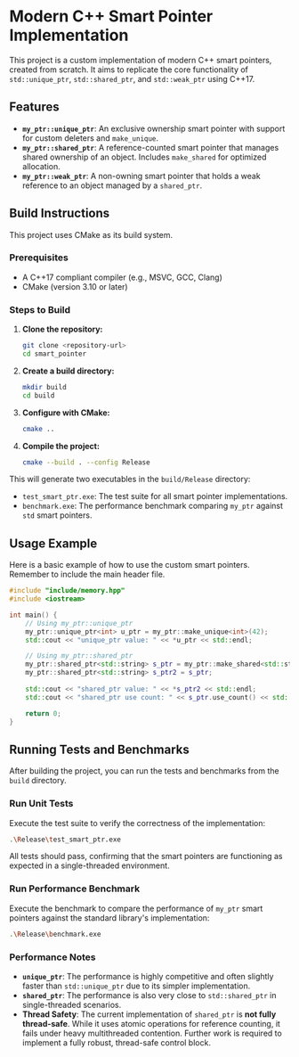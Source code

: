 # Modern C++ Smart Pointer Implementation

This project is a custom implementation of modern C++ smart pointers, created from scratch. It aims to replicate the core functionality of `std::unique_ptr`, `std::shared_ptr`, and `std::weak_ptr` using C++17.

## Features

- **`my_ptr::unique_ptr`**: An exclusive ownership smart pointer with support for custom deleters and `make_unique`.
- **`my_ptr::shared_ptr`**: A reference-counted smart pointer that manages shared ownership of an object. Includes `make_shared` for optimized allocation.
- **`my_ptr::weak_ptr`**: A non-owning smart pointer that holds a weak reference to an object managed by a `shared_ptr`.

## Build Instructions

This project uses CMake as its build system.

### Prerequisites

- A C++17 compliant compiler (e.g., MSVC, GCC, Clang)
- CMake (version 3.10 or later)

### Steps to Build

1.  **Clone the repository:**
    ```bash
    git clone <repository-url>
    cd smart_pointer
    ```

2.  **Create a build directory:**
    ```bash
    mkdir build
    cd build
    ```

3.  **Configure with CMake:**
    ```bash
    cmake ..
    ```

4.  **Compile the project:**
    ```bash
    cmake --build . --config Release
    ```

This will generate two executables in the `build/Release` directory:
- `test_smart_ptr.exe`: The test suite for all smart pointer implementations.
- `benchmark.exe`: The performance benchmark comparing `my_ptr` against `std` smart pointers.

## Usage Example

Here is a basic example of how to use the custom smart pointers. Remember to include the main header file.

```cpp
#include "include/memory.hpp"
#include <iostream>

int main() {
    // Using my_ptr::unique_ptr
    my_ptr::unique_ptr<int> u_ptr = my_ptr::make_unique<int>(42);
    std::cout << "unique_ptr value: " << *u_ptr << std::endl;

    // Using my_ptr::shared_ptr
    my_ptr::shared_ptr<std::string> s_ptr = my_ptr::make_shared<std::string>("Hello, World!");
    my_ptr::shared_ptr<std::string> s_ptr2 = s_ptr;
    
    std::cout << "shared_ptr value: " << *s_ptr2 << std::endl;
    std::cout << "shared_ptr use count: " << s_ptr.use_count() << std::endl;

    return 0;
}
```

## Running Tests and Benchmarks

After building the project, you can run the tests and benchmarks from the `build` directory.

### Run Unit Tests

Execute the test suite to verify the correctness of the implementation:

```bash
.\Release\test_smart_ptr.exe
```
All tests should pass, confirming that the smart pointers are functioning as expected in a single-threaded environment.

### Run Performance Benchmark

Execute the benchmark to compare the performance of `my_ptr` smart pointers against the standard library's implementation:

```bash
.\Release\benchmark.exe
```

### Performance Notes

- **`unique_ptr`**: The performance is highly competitive and often slightly faster than `std::unique_ptr` due to its simpler implementation.
- **`shared_ptr`**: The performance is also very close to `std::shared_ptr` in single-threaded scenarios.
- **Thread Safety**: The current implementation of `shared_ptr` is **not fully thread-safe**. While it uses atomic operations for reference counting, it fails under heavy multithreaded contention. Further work is required to implement a fully robust, thread-safe control block.
